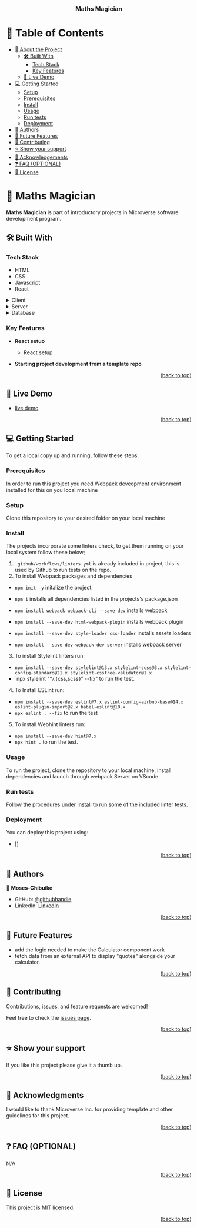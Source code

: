 <a name="readme-top"></a>

<div align="center">

  <h3><b>Maths Magician</b></h3>

</div>

# 📗 Table of Contents

- [📖 About the Project](#about-project)
  - [🛠 Built With](#built-with)
    - [Tech Stack](#tech-stack)
    - [Key Features](#key-features)
  - [🚀 Live Demo](#live-demo)
- [💻 Getting Started](#getting-started)
  - [Setup](#setup)
  - [Prerequisites](#prerequisites)
  - [Install](#install)
  - [Usage](#usage)
  - [Run tests](#run-tests)
  - [Deployment](#triangular_flag_on_post-deployment)
- [👥 Authors](#authors)
- [🔭 Future Features](#future-features)
- [🤝 Contributing](#contributing)
- [⭐️ Show your support](#support)
- [🙏 Acknowledgements](#acknowledgements)
- [❓ FAQ (OPTIONAL)](#faq)
- [📝 License](#license)

# 📖 Maths Magician <a name="about-project"></a>

**Maths Magician** is part of introductory projects in Microverse software development program.

## 🛠 Built With <a name="built-with"></a>

### Tech Stack <a name="tech-stack"></a>

- HTML
- CSS
- Javascript
- React

<details>
  <summary>Client</summary>
  <ul>
    <li><a href="">Webpack</a></li>
  </ul>
</details>

<details>
  <summary>Server</summary>
  <ul>
    <li><a href="">N/A</a></li>
  </ul>
</details>

<details>
<summary>Database</summary>
  <ul>
    <li><a href="">N/A</a></li>
  </ul>
</details>

### Key Features <a name="key-features"></a>

- **React setuo**

  - React setup

- **Starting project development from a template repo**

<p align="right">(<a href="#readme-top">back to top</a>)</p>

## 🚀 Live Demo <a name="live-demo"></a>

- [live demo](https://maths-magicians-2b65.onrender.com/)

<p align="right">(<a href="#readme-top">back to top</a>)</p>

## 💻 Getting Started <a name="getting-started"></a>

To get a local copy up and running, follow these steps.

### Prerequisites

In order to run this project you need Webpack deveopment environment installed for this on you local machine

### Setup

Clone this repository to your desired folder on your local machine

### Install

The projects incorporate some linters check, to get them running on your local system follow these below;

1. `.github/workflows/linters.yml` is already included in project, this is used by Github to run tests on the repo.
2. To install Webpack packages and dependencies

- `npm init -y` initalize the project.
- `npm i` installs all dependencies listed in the projects's package.json

- `npm install webpack webpack-cli --save-dev` installs webpack
- `npm install --save-dev html-webpack-plugin` installs webpack plugin
- `npm install --save-dev style-loader css-loader` installs assets loaders
- `npm install --save-dev webpack-dev-server` installs webpack server

3. To install Stylelint linters run:

- `npm install --save-dev stylelint@13.x stylelint-scss@3.x stylelint-config-standard@21.x stylelint-csstree-validator@1.x`
- `npx stylelint "\*_/_.{css,scss}" --fix" to run the test.

4. To Install ESLint run:

- `npm install --save-dev eslint@7.x eslint-config-airbnb-base@14.x eslint-plugin-import@2.x babel-eslint@10.x`
- `npx eslint . --fix` to run the test

5. To install Webhint linters run:

- `npm install --save-dev hint@7.x`
- `npx hint .` to run the test.

### Usage

To run the project, clone the repository to your local machine, install dependencies and launch through webpack Server on VScode

### Run tests

Follow the procedures under [Install](#install) to run some of the included linter tests.

### Deployment

You can deploy this project using:

- [)

<p align="right">(<a href="#readme-top">back to top</a>)</p>

## 👥 Authors <a name="authors"></a>

👤 **Moses-Chibuike**

- GitHub: [@githubhandle](https://github.com/Moses-chibuike)
- LinkedIn: [LinkedIn](https://www.linkedin.com/in/ezechukwu-chibuike/)

<p align="right">(<a href="#readme-top">back to top</a>)</p>

## 🔭 Future Features <a name="future-features"></a>

- add the logic needed to make the Calculator component work
- fetch data from an external API to display "quotes" alongside your calculator.

<p align="right">(<a href="#readme-top">back to top</a>)</p>

## 🤝 Contributing <a name="contributing"></a>

Contributions, issues, and feature requests are welcomed!

Feel free to check the [issues page](https://github.com/Moses-chibuike/maths-magician/issues).

<p align="right">(<a href="#readme-top">back to top</a>)</p>

## ⭐️ Show your support <a name="support"></a>

If you like this project please give it a thumb up.

<p align="right">(<a href="#readme-top">back to top</a>)</p>

## 🙏 Acknowledgments <a name="acknowledgements"></a>

I would like to thank Microverse Inc. for providing template and other guidelines for this project.

<p align="right">(<a href="#readme-top">back to top</a>)</p>

## ❓ FAQ (OPTIONAL) <a name="faq"></a>

N/A

<p align="right">(<a href="#readme-top">back to top</a>)</p>

## 📝 License <a name="license"></a>

This project is [MIT](./LICENSE) licensed.

<p align="right">(<a href="#readme-top">back to top</a>)</p>
